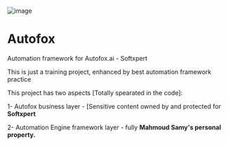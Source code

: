 ![image](https://github.com/mahmoudsamy1610/Autofox/assets/111228337/40d7991a-4da4-4841-b1c1-2073f8fb3f9f)

# Autofox 
Automation framework for Autofox.ai - Softxpert

This is just a training project, enhanced by best automation framework practice

This project has two aspects [Totally spearated in the code]: 

  1- Autofox business layer - [Sensitive content owned by and protected for **Softxpert**
  
  2- Automation Engine framework layer - fully **Mahmoud Samy's personal property.**


